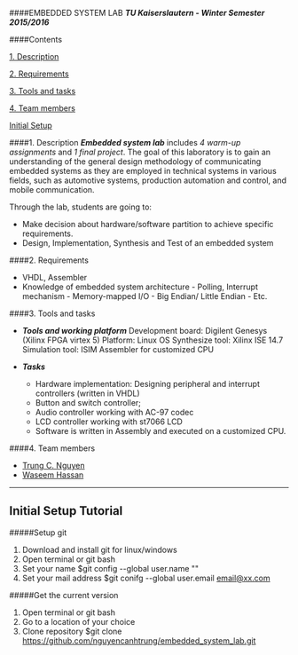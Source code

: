 ####EMBEDDED SYSTEM LAB
_**TU Kaiserslautern - Winter Semester 2015/2016**_

####Contents

[1. Description](#part1)

[2. Requirements](#part2)

[3. Tools and tasks](#part3)

[4. Team members](#part4)

[Initial Setup](#part5)

####1. Description<a id="part1"></a>
   **_Embedded system lab_** includes _4 warm-up assignments_ and _1 final project_.
   The goal of this laboratory is to gain an understanding of the general design methodology of communicating embedded systems as they are employed in technical systems in various fields, such as automotive systems, production automation and control, and mobile communication.
   
   Through the lab, students are going to:
   - Make decision about hardware/software partition to achieve specific requirements.
   - Design, Implementation, Synthesis and Test of an embedded system
   
####2. Requirements<a id="part2"></a>
   - VHDL, Assembler
   - Knowledge of embedded system architecture
    - Polling, Interrupt mechanism
    - Memory-mapped I/O
    - Big Endian/ Little Endian
    - Etc.
  
####3. Tools and tasks<a id="part3"></a>
  - _**Tools and working platform**_
  Development board: Digilent Genesys (Xilinx FPGA virtex 5)
  Platform: Linux OS
  Synthesize tool: Xilinx ISE 14.7
  Simulation tool: ISIM
  Assembler for customized CPU

  - _**Tasks**_
    - Hardware implementation: Designing peripheral and interrupt controllers (written in VHDL)
     + Button and switch controller; 
     + Audio controller working with AC-97 codec
     + LCD controller working with st7066 LCD

    - Software is written in Assembly and executed on a customized CPU.
  
####4. Team members<a id="part4"></a>
  * [Trung C. Nguyen](mailto:nguyencanhtrung@me.com "Send an email to Trung")
  * [Waseem Hassan](mailto:waseemh40@gmail.com "Send an email to Hassan")
  
---
Initial Setup Tutorial<a id="part5"></a>
---
#####Setup git

1. Download and install git for linux/windows
2. Open terminal or git bash
3. Set your name $git config --global user.name "<name>"
4. Set your mail address $git conifg --global user.email email@xx.com

#####Get the current version

1. Open terminal or git bash
2. Go to a location of your choice
3. Clone repository $git clone https://github.com/nguyencanhtrung/embedded_system_lab.git

